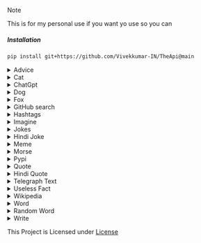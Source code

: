 > [!NOTE]
> This is for my personal use if you want yo use so you can


##### Installation

```sh
pip install git+https://github.com/Vivekkumar-IN/TheApi@main
```

<details>
  <summary>Advice</summary>


  ```python

  from TheApi import api

  advice = api.get_advice()
  
  print(advice)

  ```

  Result of print(advice):

  ```python
  
If you are feeling down, try holding a pencil between your top lip and your nose for five minutes.

  ```
</details>

<details>
  <summary>Cat</summary>


  ```python

  from TheApi import api

  image = api.cat()
  
  print(image)

  ```

  Result of print(image):

  ```python
  
https://cdn2.thecatapi.com/images/1sk.jpg
  ```
</details>


<details>
  <summary>ChatGpt</summary>


  ```python
  from TheApi import api

  results= api.chatgpt("hello ai")

  print(results)
  ```
  Result of print(results):

  ```python

  Hello! How can I assist you today?
  ```

</details>
 


<details>
  <summary>Dog</summary>


  ```python

  from TheApi import api

  image = api.dog()
  
  print(image)

  ```

  Result of print(image):

  ```python
  
https://random.dog/1f1d51c0-cdf7-4efb-8ae0-ecd7d6f73481.jpeg
  ```
</details>

<details>
  <summary>Fox</summary>


  ```python

  from TheApi import api

  image = api.fox()
  
  print(image)

  ```

  Result of print(image):

  ```python
  
https://randomfox.ca/?i=105
  ```
</details>


<details>
  <summary>GitHub search</summary>


  ```python

  from TheApi import api
  
  query = "YukkiMusic"

  max_results = 10
  
  results = api.github_search(query, max_results)
  
  print(results)

  ```

  Result of print(results):

  ```python
  

[{'name': 'YukkiMusicBot', 'full_name': 'TeamYukki/YukkiMusicBot', 'description': 'Telegram Group Calls Streaming bot with some useful features, written in Python with Pyrogram and Py-Tgcalls. Supporting platforms like Youtube, Spotify, Resso, AppleMusic, Soundcloud and M3u8 Links.', 'url': 'https://github.com/TeamYukki/YukkiMusicBot'}, {'name': 'YukkiMusic-Old', 'full_name': 'NowayXD/YukkiMusic-Old', 'description': 'veez mega ( private music bot )', 'url': 'https://github.com/NowayXD/YukkiMusic-Old'}, {'name': 'YukkiMusicBot', 'full_name': 'YukkiOwner/YukkiMusicBot', 'description': 'About Telegram Group Calls Streaming bot with some useful features, written in Python with Pyrogram and Py-Tgcalls. Supporting platforms like Youtube, Spotify, Resso, AppleMusic, Soundcloud and M3u8 Links.', 'url': 'https://github.com/YukkiOwner/YukkiMusicBot'}, {'name': 'Testing-Alpha', 'full_name': 'SexyShekharXD/Testing-Alpha', 'description': 'YukkiMusic with new pyrogram v2 and pytgcalls with ntgcalls implimentation', 'url': 'https://github.com/SexyShekharXD/Testing-Alpha'}, {'name': 'YukkiMusic', 'full_name': 'crazyworld-izzy/YukkiMusic', 'description': None, 'url': 'https://github.com/crazyworld-izzy/YukkiMusic'}, {'name': 'YukkiMusicOld', 'full_name': 'Randi356/YukkiMusicOld', 'description': None, 'url': 'https://github.com/Randi356/YukkiMusicOld'}, {'name': 'YukkiMusic', 'full_name': 'TheTeamVivek/YukkiMusic', 'description': 'YukkiMusic based on YukkiMusicBot', 'url': 'https://github.com/TheTeamVivek/YukkiMusic'}, {'name': 'YukkiMusicBot', 'full_name': 'Rahulsharma45/YukkiMusicBot', 'description': None, 'url': 'https://github.com/Rahulsharma45/YukkiMusicBot'}, {'name': 'https-github.com-TeamYukki-YukkiMusicBot', 'full_name': 'supernovark/https-github.com-TeamYukki-YukkiMusicBot', 'description': None, 'url': 'https://github.com/supernovark/https-github.com-TeamYukki-YukkiMusicBot'}, {'name': 'Yukkimusic', 'full_name': 'EkooNihh/Yukkimusic', 'description': 'https://github.com/TeamYukki/YukkiMusicBot', 'url': 'https://github.com/EkooNihh/Yukkimusic'}]

  ```
</details>

<details>
  <summary>Hashtags </summary>


  ```python
  from TheApi import api

  text = "telegram"

  hashtags = api.gen_hashtag(text)

  print(hashtags)

  ```
  Result of print(hashtags):

  ```python

  
Hashtags:
#telegram  #telegramchannel  #telegrama  #telegramstickers  #telegram0123378624  #telegramtakeover  #telegramaanimado  #telegrambot  #telegramer  #telegramstickerpack  #telegramsams  #telegramsam  #Telegrams  #telegramma  #telegramgp  #TelegramIsBetter

 similar hashtags:
#telegramchannel #telegrama #telegramstickers #telegram0123378624 #telegramtakeover #telegramaanimado #telegrambot #telegramer #telegramstickerpack #telegramsams #telegramsam #Telegrams #telegramma #telegramgp #TelegramIsBetter
  ```
</details>

<details>
  <summary>Imagine</summary>


  ```python
  from TheApi import api

  image = api.imagine("A Litte Boy Walking in roadside")

  print(image)

  ```
  Result of print(image):

  ```python

  https://telegra.ph/file/057191058512f73cf5ed7.jpg
  ```
</details>


<details>
<summary>Jokes</summary>


  ```python
  import json
  from TheApi import api

  data = api.get_jokes() # for only one jokes
 
  print("This will print only One Joke\n" + data)

  jokes = api.get_jokes(3) # You can get jokes up to 10 make sure the amount of jokes is minimum 1 and maximum 10

  print(jokes)

  ```

  results of print
  ```python
  This will print only One Joke

My ex had an accident. I told the paramedics the wrong blood type for her. She'll finally experience what rejection is really like.

  This will print only 3 Joke

  1. Being a self-taught developer is almost the same as being a cut neck chicken because you have no sense of direction in the beginning.

  2. Four engineers get into a car. The car won't start.
  The Mechanical engineer says "It's a broken starter".
  The Electrical engineer says "Dead battery".
  The Chemical engineer says "Impurities in the gasoline".
  The IT engineer says "Hey guys, I have an idea: How about we all get out of the car and get back in".

  3. I've got a really good UDP joke to tell you but I don’t know if you'll get it.

  ```

</details>
 

<details>
  <summary>Hindi Joke </summary>


  ```python
  from TheApi import api

  joke = api.get_hindi_jokes()

  print(joke)

  ```
  Result of print(joke):

  ```python

  हमारे समाज में रीति रिवाज और प्रथाएं इतनी महान है कि एक निकम्मा पुरुष भी विवाह के बाद परमेश्वर बन जाता है 😆🤣😋😉
  ```
</details>

<details>
  <summary>Meme</summary>


  ```python
  from TheApi import api

  meme = api.meme()

  print(meme)

  ```
  Result of print(meme):

  ```python

  
https://preview.redd.it/0x81277rzd9d1.gif?width=320&crop=smart&format=png8&s=d3128d6587307a6fa1590cd83254467e0592d4fd
  ```
</details>


<details>
  <summary>Morse</summary>
  
  morse encode

  ```python

  from TheApi import api

  text = "HELLO WORLD"

  encoded = api.morse_code(text)

  print(encoded)
  ```

  Result of print(encoded):

  ```python
  .... . .-.. .-.. - / . - .-. .-.. -..

  ```

  Decode


  ```python

  from TheApi import api

  encoded = ".... . .-.. .-.. - / . - .-. .-.. -.."

  decoded = api.morse_code(encoded)

  print(decoded)
  ```

  Result of print(decoded):

  ```python
  HELLO WORLD

  ```
</details>

<details>
  <summary>Pypi</summary>


  ```python

  from TheApi import api

  info = api.pypi("requests")
  
  print(info)

  ```

  Result of print(info):

  ```python
  

{'name': 'requests', 'version': '2.32.3', 'summary': 'Python HTTP for Humans.', 'author': 'Kenneth Reitz', 'author_email': 'me@kennethreitz.org', 'license': 'Apache-2.0', 'home_page': 'https://requests.readthedocs.io', 'package_url': 'https://pypi.org/project/requests/', 'requires_python': '>=3.8', 'keywords': None, 'classifiers': ['Development Status :: 5 - Production/Stable', 'Environment :: Web Environment', 'Intended Audience :: Developers', 'License :: OSI Approved :: Apache Software License', 'Natural Language :: English', 'Operating System :: OS Independent', 'Programming Language :: Python', 'Programming Language :: Python :: 3', 'Programming Language :: Python :: 3 :: Only', 'Programming Language :: Python :: 3.10', 'Programming Language :: Python :: 3.11', 'Programming Language :: Python :: 3.12', 'Programming Language :: Python :: 3.8', 'Programming Language :: Python :: 3.9', 'Programming Language :: Python :: Implementation :: CPython', 'Programming Language :: Python :: Implementation :: PyPy', 'Topic :: Internet :: WWW/HTTP', 'Topic :: Software Development :: Libraries'], 'project_urls': {'Documentation': 'https://requests.readthedocs.io', 'Homepage': 'https://requests.readthedocs.io', 'Source': 'https://github.com/psf/requests'}}

  ```
</details>



<details>
  <summary>Quote</summary> 

  ```python
  from TheApi import api

  results= api.quote()

  print(results)

  ```

  Result of print(results):

  ```python

  The truest greatness lies in being kind, the truest wisdom in a happy mind. 
  author - Ella Wheeler Wilcox

  ```
</details>

<details>
  <summary>Hindi Quote</summary> 

  ```python
  from TheApi import api

  results= api.hindi_quote()

  print(results)

  ```

  Result of print(results):

  ```python

  
खुद में झांकने के लिए जिगर चाहिए, दुसरों की शिनाख्त में तो हर शख्स माहिर होता है।

  ```
</details>



<details>
<summary>Telegraph Text</summary>

  ```python
  from TheApi import api
  title = "A Title for telegraph page"
  query = "text that you want to upload to telegraph"
  results= api.telegraph(title,query)

  print(results)

  ```
  Result of print(results):

  ```python

  https://telegra.ph/A-Title-for-telegraph-page-05-25

   ```
</details>

<details>
  <summary>Useless Fact</summary>


  ```python

  from TheApi import api

  fact = api.get_uselessfact()

  print(fact)
  ```

  Result of print(word):

  ```python
  
In Aspen Colorado, you can have a maximum income of $104,000 and still receive government subsidized housing.

  ```
</details>


<details>
  <summary>Wikipedia</summary>


  ```python

  from TheApi import api

  text = "Python (programming language)"

  results= api.wikipedia(text)

  print(results)
  ```

  Result of print(results):

  ```python
  
{'title': 'Python (programming language)', 'summary': 'Python is a high-level, general-purpose programming language. Its design philosophy emphasizes code readability with the use of significant indentation.\nPython is dynamically typed and garbage-collected. It supports multiple programming paradigms, including structured (particularly procedural), object-oriented and functional programming. It is often described as a "batteries included" language due to its comprehensive standard library.\nGuido van Rossum began working on Python in the late 1980s as a successor to the ABC programming language and first released it in 1991 as Python 0.9.0. Python 2.0 was released in 2000. Python 3.0, released in 2008, was a major revision not completely backward-compatible with earlier versions. Python 2.7.18, released in 2020, was the last release of Python 2.\nPython consistently ranks as one of the most popular programming languages, and has gained widespread use in the machine learning community.\n\n', 'url': 'https://en.wikipedia.org/?curid=23862', 'image_url': 'https://upload.wikimedia.org/wikipedia/commons/thumb/c/c3/Python-logo-notext.svg/500px-Python-logo-notext.svg.png'}
  ```
</details>

<details>
  <summary>Word</summary>


  ```python

  from TheApi import api

  word = api.words(5)

  print(word)
  ```

  Result of print(word):

  ```python
  ['micropublishers', 'nonlife', 'pollutes', 'fedexed', 'cissy']

  ```
</details>



<details>
  <summary>Random Word</summary>


  ```python

  from TheApi import api

  word = api.randomword()

  print(word)
  ```

  Result of print(word):

  ```python
  teroxide

  ```
</details>



<details>
  <summary>Write</summary>


  ```python

  from TheApi import api

  text = "Jai shree Ram"

  results= api.write(text)

  print(results)
  ```

  Result of print(results):

  ```python
  https://telegra.ph/file/63ff2e31cae67d511cfae.jpg

  ```
</details>


This Project is Licensed under [License](https://github.com/Vivekkumar-IN/TheApi)
